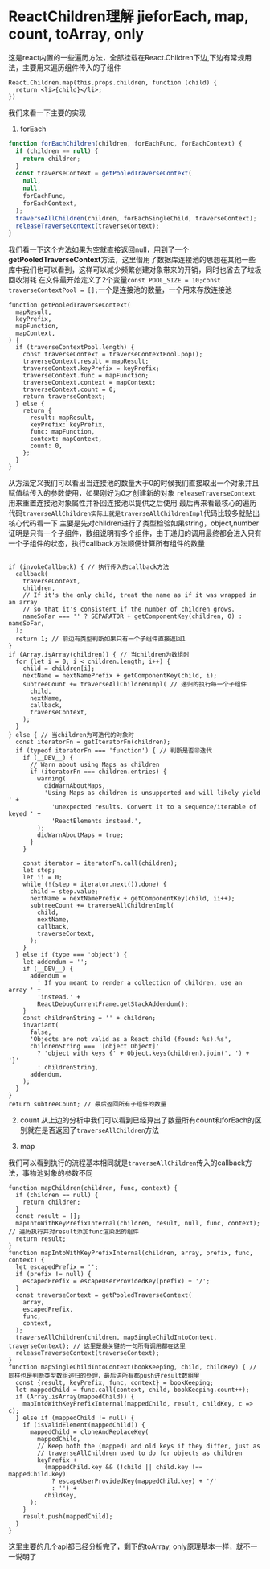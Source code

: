 # ReactChildren理解 jieforEach, map, count, toArray, only

这是react内置的一些遍历方法，全部挂载在React.Children下边,下边有常规用法，主要用来遍历组件传入的子组件
```
React.Children.map(this.props.children, function (child) {
  return <li>{child}</li>;
})
```
我们来看一下主要的实现

1. forEach

```javascript
function forEachChildren(children, forEachFunc, forEachContext) {
  if (children == null) {
    return children;
  }
  const traverseContext = getPooledTraverseContext(
    null,
    null,
    forEachFunc,
    forEachContext,
  );
  traverseAllChildren(children, forEachSingleChild, traverseContext);
  releaseTraverseContext(traverseContext);
}
```

我们看一下这个方法如果为空就直接返回null，用到了一个**getPooledTraverseContext**方法，这里借用了数据库连接池的思想在其他一些库中我们也可以看到，这样可以减少频繁创建对象带来的开销，同时也省去了垃圾回收消耗
在文件最开始定义了2个变量`const POOL_SIZE = 10;const traverseContextPool = [];`一个是连接池的数量，一个用来存放连接池
```
function getPooledTraverseContext(
  mapResult,
  keyPrefix,
  mapFunction,
  mapContext,
) {
  if (traverseContextPool.length) {
    const traverseContext = traverseContextPool.pop();
    traverseContext.result = mapResult;
    traverseContext.keyPrefix = keyPrefix;
    traverseContext.func = mapFunction;
    traverseContext.context = mapContext;
    traverseContext.count = 0;
    return traverseContext;
  } else {
    return {
      result: mapResult,
      keyPrefix: keyPrefix,
      func: mapFunction,
      context: mapContext,
      count: 0,
    };
  }
}
```

从方法定义我们可以看出当连接池的数量大于0的时候我们直接取出一个对象并且赋值给传入的参数使用，如果刚好为0才创建新的对象
`releaseTraverseContext`用来重置连接池对象属性并补回连接池以提供之后使用
最后再来看最核心的遍历代码`traverseAllChildren实际上就是traverseAllChildrenImpl`代码比较多就贴出核心代码看一下
主要是先对children进行了类型检验如果string，object,number证明是只有一个子组件，数组说明有多个组件，由于递归的调用最终都会进入只有一个子组件的状态，执行callback方法顺便计算所有组件的数量
```

if (invokeCallback) { // 执行传入的callback方法
  callback(
    traverseContext,
    children,
    // If it's the only child, treat the name as if it was wrapped in an array
    // so that it's consistent if the number of children grows.
    nameSoFar === '' ? SEPARATOR + getComponentKey(children, 0) : nameSoFar,
  );
  return 1; // 前边有类型判断如果只有一个子组件直接返回1
}
if (Array.isArray(children)) { // 当children为数组时
  for (let i = 0; i < children.length; i++) {
    child = children[i];
    nextName = nextNamePrefix + getComponentKey(child, i);
    subtreeCount += traverseAllChildrenImpl( // 递归的执行每一个子组件
      child,
      nextName,
      callback,
      traverseContext,
    );
  }
} else { // 当children为可迭代的对象时
  const iteratorFn = getIteratorFn(children);
  if (typeof iteratorFn === 'function') { // 判断是否🉑️迭代
    if (__DEV__) {
      // Warn about using Maps as children
      if (iteratorFn === children.entries) {
        warning(
          didWarnAboutMaps,
          'Using Maps as children is unsupported and will likely yield ' +
            'unexpected results. Convert it to a sequence/iterable of keyed ' +
            'ReactElements instead.',
        );
        didWarnAboutMaps = true;
      }
    }

    const iterator = iteratorFn.call(children);
    let step;
    let ii = 0;
    while (!(step = iterator.next()).done) {
      child = step.value;
      nextName = nextNamePrefix + getComponentKey(child, ii++);
      subtreeCount += traverseAllChildrenImpl(
        child,
        nextName,
        callback,
        traverseContext,
      );
    }
  } else if (type === 'object') {
    let addendum = '';
    if (__DEV__) {
      addendum =
        ' If you meant to render a collection of children, use an array ' +
        'instead.' +
        ReactDebugCurrentFrame.getStackAddendum();
    }
    const childrenString = '' + children;
    invariant(
      false,
      'Objects are not valid as a React child (found: %s).%s',
      childrenString === '[object Object]'
        ? 'object with keys {' + Object.keys(children).join(', ') + '}'
        : childrenString,
      addendum,
    );
  }
}
return subtreeCount; // 最后返回所有子组件的数量
```

2. count
从上边的分析中我们可以看到已经算出了数量所有count和forEach的区别就在是否返回了`traverseAllChildren`方法

3. map

我们可以看到执行的流程基本相同就是`traverseAllChildren`传入的callback方法，事物池对象的参数不同
```
function mapChildren(children, func, context) {
  if (children == null) {
    return children;
  }
  const result = [];
  mapIntoWithKeyPrefixInternal(children, result, null, func, context); // 遍历执行并对result添加func渲染出的组件
  return result;
}
function mapIntoWithKeyPrefixInternal(children, array, prefix, func, context) {
  let escapedPrefix = '';
  if (prefix != null) {
    escapedPrefix = escapeUserProvidedKey(prefix) + '/';
  }
  const traverseContext = getPooledTraverseContext(
    array,
    escapedPrefix,
    func,
    context,
  );
  traverseAllChildren(children, mapSingleChildIntoContext, traverseContext); // 这里是最关键的一句所有调用都在这里
  releaseTraverseContext(traverseContext);
}
function mapSingleChildIntoContext(bookKeeping, child, childKey) { // 同样也是判断类型数组递归的处理，最后讲所有都push进result数组里
  const {result, keyPrefix, func, context} = bookKeeping;
  let mappedChild = func.call(context, child, bookKeeping.count++);
  if (Array.isArray(mappedChild)) {
    mapIntoWithKeyPrefixInternal(mappedChild, result, childKey, c => c);
  } else if (mappedChild != null) {
    if (isValidElement(mappedChild)) {
      mappedChild = cloneAndReplaceKey(
        mappedChild,
        // Keep both the (mapped) and old keys if they differ, just as
        // traverseAllChildren used to do for objects as children
        keyPrefix +
          (mappedChild.key && (!child || child.key !== mappedChild.key)
            ? escapeUserProvidedKey(mappedChild.key) + '/'
            : '') +
          childKey,
      );
    }
    result.push(mappedChild);
  }
}
```

这里主要的几个api都已经分析完了，剩下的toArray, only原理基本一样，就不一一说明了

